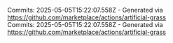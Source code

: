 Commits: 2025-05-05T15:22:07.558Z - Generated via https://github.com/marketplace/actions/artificial-grass
<br>
Commits: 2025-05-05T15:22:07.558Z - Generated via https://github.com/marketplace/actions/artificial-grass
<br>
